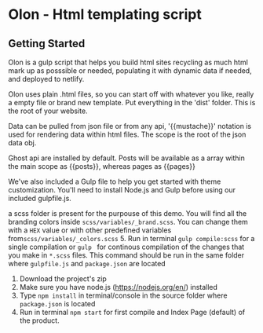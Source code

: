 # Olon - Html templating script


## Getting Started
Olon is a gulp script that helps you build html sites recycling as much html mark up as posssible or needed, populating it with dynamic data if needed, and deployed to netlify. 

Olon uses plain .html files, so you can start off with whatever you like, really a empty file or brand new template. 
Put everything in the 'dist' folder.
This is the root of your website.

Data can be pulled from json file or from any api, '{{mustache}}' notation is used for rendering data within html files.
The scope is the root of the json data obj.

Ghost api are installed by default. Posts will be available as a array within the main scope as {{posts}}, whereas pages as {{pages}}

We've also included a  Gulp file to help you get started with theme customization. You'll need to install Node.js and Gulp before using our included gulpfile.js.

a scss folder is present for the purpouse of this demo.
You will find all the branding colors inside `scss/variables/_brand.scss`. You can change them with a `HEX` value or with other predefined variables from`scss/variables/_colors.scss`
5. Run in terminal `gulp compile:scss` for a single compilation or `gulp ` for continous compilation of the changes that you make in `*.scss` files. This command should be run in the same folder where `gulpfile.js` and `package.json` are located

1. Download the project's zip
2. Make sure you have node.js (https://nodejs.org/en/) installed
3. Type `npm install` in terminal/console in the source folder where `package.json` is located
4. Run in terminal `npm start` for first compile and Index Page (default) of the product.


